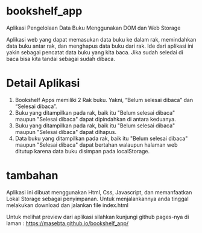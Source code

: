 # bookshelf_app
Aplikasi Pengelolaan Data Buku Menggunakan DOM dan Web Storage

Aplikasi web yang dapat memasukan data buku ke dalam rak, memindahkan data buku antar rak, dan menghapus data buku dari rak. Ide dari aplikasi ini yakin sebagai pencatat data buku yang kita baca. Jika sudah seledai di baca bisa kita tandai sebagai sudah dibaca.

# Detail Aplikasi
1. Bookshelf Apps memiliki 2 Rak buku. Yakni, “Belum selesai dibaca” dan “Selesai dibaca”.
2. Buku yang ditampilkan pada rak, baik itu "Belum selesai dibaca" maupun "Selesai dibaca" dapat dipindahkan di antara keduanya.
3. Buku yang ditampilkan pada rak, baik itu "Belum selesai dibaca" maupun "Selesai dibaca" dapat dihapus.
4. Data buku yang ditampilkan pada rak, baik itu "Belum selesai dibaca" maupun "Selesai dibaca" dapat bertahan walaupun halaman web ditutup karena data buku disimpan pada localStorage.

# tambahan
Aplikasi ini dibuat menggunakan Html, Css, Javascript, dan memanfaatkan Lokal Storage sebagai penyimpanan. Untuk menjalankannya anda tinggal melakukan download dan jalankan
file index.html

Untuk melihat preview dari aplikasi silahkan kunjungi github pages-nya di laman : https://masebta.github.io/bookshelf_app/
